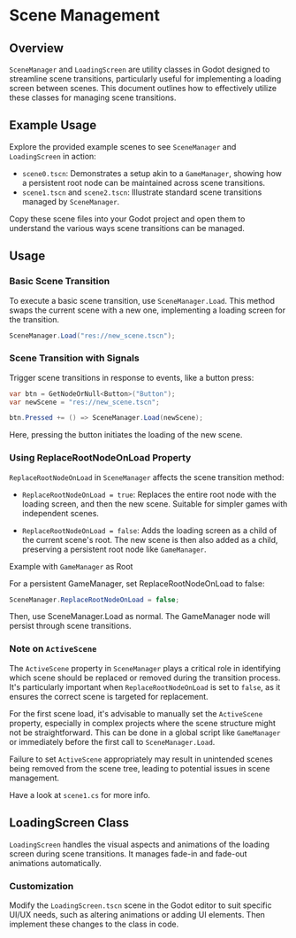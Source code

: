 # Scene Management

## Overview

`SceneManager` and `LoadingScreen` are utility classes in Godot designed to streamline scene transitions, particularly useful for implementing a loading screen between scenes. This document outlines how to effectively utilize these classes for managing scene transitions.


## Example Usage

Explore the provided example scenes to see `SceneManager` and `LoadingScreen` in action:

- `scene0.tscn`: Demonstrates a setup akin to a `GameManager`, showing how a persistent root node can be maintained across scene transitions.
- `scene1.tscn` and `scene2.tscn`: Illustrate standard scene transitions managed by `SceneManager`.

Copy these scene files into your Godot project and open them to understand the various ways scene transitions can be managed.

## Usage

### Basic Scene Transition

To execute a basic scene transition, use `SceneManager.Load`. This method swaps the current scene with a new one, implementing a loading screen for the transition.

```csharp
SceneManager.Load("res://new_scene.tscn");
```

### Scene Transition with Signals

Trigger scene transitions in response to events, like a button press:


```csharp
var btn = GetNodeOrNull<Button>("Button");
var newScene = "res://new_scene.tscn";

btn.Pressed += () => SceneManager.Load(newScene);
```

Here, pressing the button initiates the loading of the new scene.

### Using **ReplaceRootNodeOnLoad** Property

`ReplaceRootNodeOnLoad` in `SceneManager` affects the scene transition method:

- `ReplaceRootNodeOnLoad = true`: Replaces the entire root node with the loading screen, and then the new scene. Suitable for simpler games with independent scenes.

- `ReplaceRootNodeOnLoad = false`: Adds the loading screen as a child of the current scene's root. The new scene is then also added as a child, preserving a persistent root node like `GameManager`.

Example with `GameManager` as Root

For a persistent GameManager, set ReplaceRootNodeOnLoad to false:

```csharp
SceneManager.ReplaceRootNodeOnLoad = false;
```

Then, use SceneManager.Load as normal. The GameManager node will persist through scene transitions.

### Note on `ActiveScene`

The `ActiveScene` property in `SceneManager` plays a critical role in identifying which scene should be replaced or removed during the transition process. It's particularly important when `ReplaceRootNodeOnLoad` is set to `false`, as it ensures the correct scene is targeted for replacement.

For the first scene load, it's advisable to manually set the `ActiveScene` property, especially in complex projects where the scene structure might not be straightforward. This can be done in a global script like `GameManager` or immediately before the first call to `SceneManager.Load`.

Failure to set `ActiveScene` appropriately may result in unintended scenes being removed from the scene tree, leading to potential issues in scene management.

Have a look at `scene1.cs` for more info.

## LoadingScreen Class

`LoadingScreen` handles the visual aspects and animations of the loading screen during scene transitions. It manages fade-in and fade-out animations automatically.

### Customization

Modify the `LoadingScreen.tscn` scene in the Godot editor to suit specific UI/UX needs, such as altering animations or adding UI elements. Then implement these changes to the class in code.
